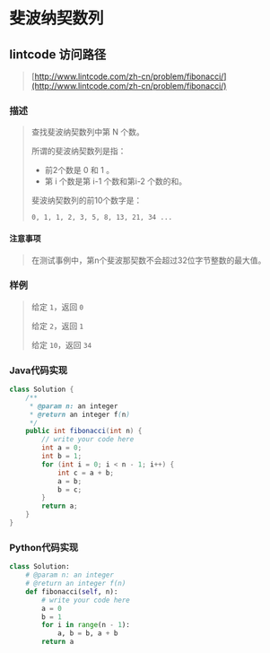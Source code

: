 # 斐波纳契数列



## lintcode 访问路径

> [http://www.lintcode.com/zh-cn/problem/fibonacci/](http://www.lintcode.com/zh-cn/problem/fibonacci/)

### 描述

> 查找斐波纳契数列中第 N 个数。
> 
> 所谓的斐波纳契数列是指：
> 
> * 前2个数是 0 和 1 。
> * 第 i 个数是第 i-1 个数和第i-2 个数的和。
> 
> 斐波纳契数列的前10个数字是：
> 
> ``0, 1, 1, 2, 3, 5, 8, 13, 21, 34 ...``

#### 注意事项

> 在测试事例中，第n个斐波那契数不会超过32位字节整数的最大值。

### 样例

> 给定 `1`，返回 `0`
>
> 给定 `2`，返回 `1`
>
> 给定 `10`，返回 `34`

### Java代码实现

```java
class Solution {
    /**
     * @param n: an integer
     * @return an integer f(n)
     */
    public int fibonacci(int n) {
        // write your code here
        int a = 0;
        int b = 1;
        for (int i = 0; i < n - 1; i++) {
            int c = a + b;
            a = b;
            b = c;
        }
        return a;
    }
}
```

### Python代码实现

```python
class Solution:
    # @param n: an integer
    # @return an integer f(n)
    def fibonacci(self, n):
        # write your code here
        a = 0
        b = 1
        for i in range(n - 1):
            a, b = b, a + b
        return a
```
